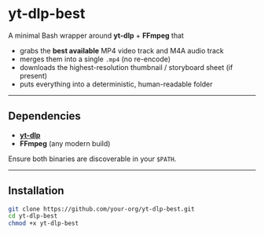 # yt-dlp-best

A minimal Bash wrapper around **yt-dlp** + **FFmpeg** that

* grabs the **best available** MP4 video track and M4A audio track  
* merges them into a single `.mp4` (no re-encode)  
* downloads the highest-resolution thumbnail / storyboard sheet (if present)  
* puts everything into a deterministic, human-readable folder

---

## Dependencies

* **[yt-dlp](https://github.com/yt-dlp/yt-dlp)**
* **FFmpeg** (any modern build)  

Ensure both binaries are discoverable in your `$PATH`.

---

## Installation

```bash
git clone https://github.com/your-org/yt-dlp-best.git
cd yt-dlp-best
chmod +x yt-dlp-best
```

